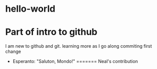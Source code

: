 # hello-world
Part of intro to github
============
I am new to github and git. learning more as I go along
commiting first change


* Esperanto: "Saluton, Mondo!"
=======
Neal's contribution
